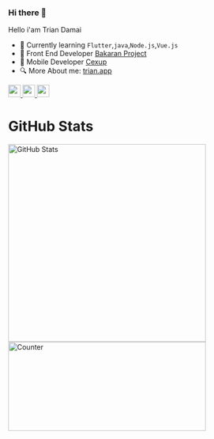 ### Hi there 👋

<!--
**triandamai/triandamai** is a ✨ _special_ ✨ repository because its `README.md` (this file) appears on your GitHub profile.
-->
Hello i'am Trian Damai

- 🔭  Currently learning `Flutter`,`java`,`Node.js`,`Vue.js`
- 🧱  Front End Developer [Bakaran Project](https://bakaranproject.com/)
- 📱   Mobile Developer [Cexup](https://cexup.com)
- 🔍  More About me:  [trian.app](https://trian.app)


<!--- <p>Hi, I'm Sanskar Tiwari, I love building amazing software which make an impact, I teach software development on <a href="https://www.youtube.com/SanskarTiwari">Youtube</a>, share open source projects @ <a href="https://github.com/theindianappguy">Github</a>, write blog at <a href="https://flutternerd.com/">flutternerd.com</a>.</p>
--->
<p>
  <a href="https://www.twitter.com/TrianDN__">
    <img src="https://img.shields.io/badge/twitter-%231DA1F2.svg?&style=for-the-badge&logo=twitter&logoColor=white" height=25>
  </a> 
  <a href="https://www.linkedin.com/in/trian-damai-315a74137/">
    <img src="https://img.shields.io/badge/linkedin-%230077B5.svg?&style=for-the-badge&logo=linkedin&logoColor=white" height=25>
  </a> 
  <a href="https://www.instagram.com/trian_damai/">
    <img src="https://img.shields.io/badge/instagram-%23E4405F.svg?&style=for-the-badge&logo=instagram&logoColor=white" height=25>
  </a> 
</p>

<h1>GitHub Stats</h1>
<span>
  <img src="https://github-readme-stats.vercel.app/api?username=triandamai&count_private=true&show_icons=true&theme=radical&show_owner=true" alt="GitHub Stats" width=400></span>
<span>
<img src="https://github-readme-stats.vercel.app/api/top-langs/?username=triandamai&layout=compact&count_private=true&hide=html,css,php&langs_count=8" alt="Counter" width=400 height=180>
</span>

